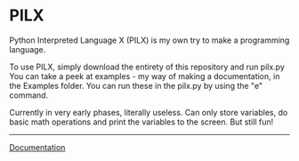# PILX
Python Interpreted Language X (PILX) is my own try to make a programming language.

To use PILX, simply download the entirety of this repository and run pilx.py<br>
You can take a peek at examples - my way of making a documentation, in the Examples folder. You can run these in the pilx.py by using the "e" command.

Currently in very early phases, literally useless. Can only store variables, do basic math operations and print the variables to the screen. But still fun!

<hr>

[Documentation](https://kingpvz.github.io/projects/pilx/docs)
